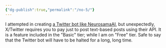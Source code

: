 ```yaml
---
{"dg-publish":true,"permalink":"/no-5/"}
---
```


I attempted in creating [a Twitter bot like NeurosamaAI](https://x.com/NeurosamaAI), but unexpectedly, X/Twitter requires you to pay just to post text-based posts using their API. It is a feature included in the "Basic" tier; while I am on "Free" tier.
Safe to say that the Twitter bot will have to be halted for a long, long time.